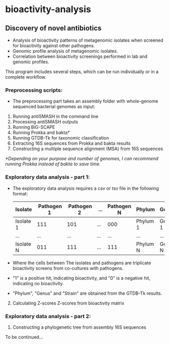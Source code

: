 # bioactivity-analysis

## Discovery of novel antibiotics

- Analysis of bioactivity patterns of metagenomic isolates when screened for bioactivity against other pathogens.
- Genomic profile analysis of metagenomic isolates.
- Correlation between bioactivity screenings performed in lab and genomic profiles.

This program includes several steps, which can be run individually or in a complete workflow.

### Preprocessing scripts:
- The preprocessing part takes an assembly folder with whole-genome sequenced bacterial genomes as input:
1) Running antiSMASH in the command line
2) Processing antiSMASH outputs
3) Running BiG-SCAPE
4) Running Prokka and bakta*
5) Running GTDB-Tk for taxonomic classification
6) Extracting 16S sequences from Prokka and bakta results
7) Constructing a multiple sequence alignment (MSA) from 16S sequences

_*Depending on your purpose and number of genomes, I can recommend running Prokka instead of bakta to save time._

### Exploratory data analysis - part 1:
- The exploratory data analysis requires a csv or tsv file in the following format:
  
  |  Isolate  | Pathogen 1 | Pathogen 2 | ... | Pathogen N |  Phylum  |  Genus  |  Strain  |
  | --------- | ---------- | ---------- | --- | ---------- | -------- | ------- | -------- | 
  | Isolate 1 |     111    |     101    | ... |    000     | Phylum 1 | Genus 1 | Strain 1 |
  |    ...    |     ...    |     ...    | ... |    ...     |    ...   |   ...   |    ...   |
  | Isolate N |     011    |     111    | ... |    111     | Phylum N | Genus N | Strain N |

- Where the cells between The isolates and pathogens are triplicate bioactivity screens from co-cultures with pathogens.
- "1" is a positive hit, indicating bioactivity, and "0" is a negative hit, indicating no bioactivity.
- "Phylum", "Genus" and "Strain" are obtained from the GTDB-Tk results.

2) Calculating Z-scores Z-scores from bioactivity matrix

### Exploratory data analysis - part 2:
1) Constructing a phylogenetic tree from assembly 16S sequences

To be continued...
